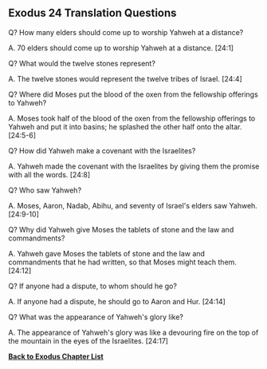 ## Exodus 24 Translation Questions ##

Q? How many elders should come up to worship Yahweh at a distance?

A. 70 elders should come up to worship Yahweh at a distance. [24:1]

Q? What would the twelve stones represent?

A. The twelve stones would represent the twelve tribes of Israel. [24:4]

Q? Where did Moses put the blood of the oxen from the fellowship offerings to Yahweh?

A. Moses took half of the blood of the oxen from the fellowship offerings to Yahweh and put it into basins; he splashed the other half onto the altar. [24:5-6]

Q? How did Yahweh make a covenant with the Israelites?

A. Yahweh made the covenant with the Israelites by giving them the promise with all the words. [24:8]

Q? Who saw Yahweh?

A. Moses, Aaron, Nadab, Abihu, and seventy of Israel's elders saw Yahweh. [24:9-10]

Q? Why did Yahweh give Moses the tablets of stone and the law and commandments?

A. Yahweh gave Moses the tablets of stone and the law and commandments that he had written, so that Moses might teach them. [24:12]

Q? If anyone had a dispute, to whom should he go?

A. If anyone had a dispute, he should go to Aaron and Hur. [24:14]

Q? What was the appearance of Yahweh's glory like?

A. The appearance of Yahweh's glory was like a devouring fire on the top of the mountain in the eyes of the Israelites. [24:17]

__[Back to Exodus Chapter List](./)__

